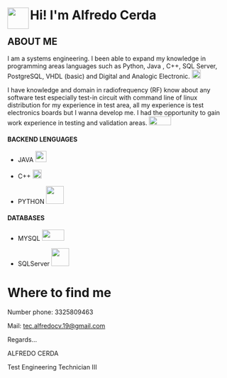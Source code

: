 # Hi! I'm Alfredo Cerda <a href="url"><img src="https://user-images.githubusercontent.com/108192648/176482593-1d79092b-7c12-412d-8104-232703630817.jpg" align="left" height="48" width="48" ></a>




## ABOUT ME

I am a systems engineering. I been able to expand my knowledge in
programming areas languages such as Python, Java , C++, SQL Server,
PostgreSQL, VHDL (basic) and Digital and Analogic Electronic.    <a href="url"><img src="https://user-images.githubusercontent.com/108192648/176483443-0d0253d3-2920-42fc-87ff-edc5545854c1.png"  height="20" width="20" ></a>

I have knowledge and domain in radiofrequency (RF) know about any software test
especially test-in circuit with command line of linux distribution for my
experience in test area, all my experience is test electronics boards but I
wanna develop me. I had the opportunity to gain work experience in testing and
validation areas.  <a href="url"><img src="https://user-images.githubusercontent.com/108192648/176485017-39c66d24-37b6-4ec8-b8be-ca78bdd38e85.jpg"  height="20" width="50" ></a>

#### BACKEND LENGUAGES

- JAVA <a href="url"><img src="https://user-images.githubusercontent.com/108192648/176485554-f7ffc9de-bf34-456c-aca7-964670ff78f8.jpg"  height="25" width="25" ></a>

- C++ <a href="url"><img src="https://user-images.githubusercontent.com/108192648/176483443-0d0253d3-2920-42fc-87ff-edc5545854c1.png"  height="20" width="20" ></a>

- PYTHON <a href="url"><img src="https://user-images.githubusercontent.com/108192648/176486575-a526da59-d8f9-4029-9eb6-9b8ada8b2626.png"  height="40" width="40" ></a>


#### DATABASES

- MYSQL <a href="url"><img src="https://user-images.githubusercontent.com/108192648/176487233-08ea7c53-d02f-433b-ab47-e96a5a4efad2.png"  height="25" width="50" ></a>

- SQLServer <a href="url"><img src="https://user-images.githubusercontent.com/108192648/176490344-6997ad88-f3f2-4890-971b-e6439c1d36fa.jpg"  height="40" width="40" ></a>



# Where to find me

Number phone: 3325809463

Mail: tec.alfredocv.19@gmail.com

Regards...

ALFREDO CERDA 

Test Engineering Technician III
